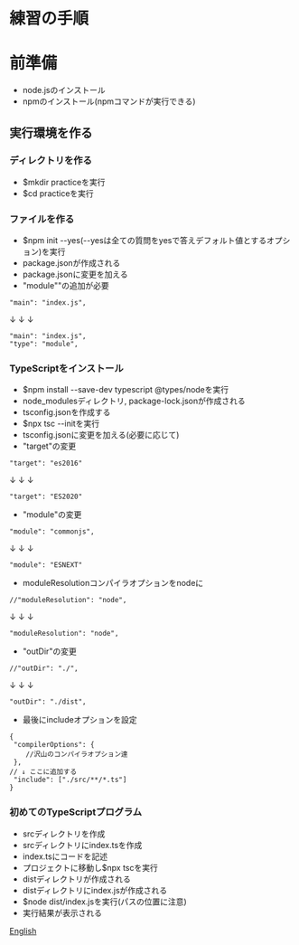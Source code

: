 # 練習の手順
# 前準備
- node.jsのインストール
- npmのインストール(npmコマンドが実行できる)
## 実行環境を作る
### ディレクトリを作る
- $mkdir practiceを実行
- $cd practiceを実行
### ファイルを作る
- $npm init --yes(--yesは全ての質問をyesで答えデフォルト値とするオプション)を実行
- package.jsonが作成される
- package.jsonに変更を加える
- "module""の追加が必要

```
"main": "index.js",
```
↓  ↓  ↓

```
"main": "index.js",
"type": "module",
```

### TypeScriptをインストール
- $npm install --save-dev typescript @types/nodeを実行
- node_modulesディレクトリ, package-lock.jsonが作成される
- tsconfig.jsonを作成する
- $npx tsc --initを実行
- tsconfig.jsonに変更を加える(必要に応じて)
- "target"の変更

```
"target": "es2016"
```
↓  ↓  ↓

```
"target": "ES2020"
```

- "module"の変更

```
"module": "commonjs",
```
↓  ↓  ↓

```
"module": "ESNEXT"
```

- moduleResolutionコンパイラオプションをnodeに

```
//"moduleResolution": "node",
```
↓  ↓  ↓

```
"moduleResolution": "node",
```

- "outDir"の変更

```
//"outDir": "./",
```
↓  ↓  ↓

```
"outDir": "./dist",
```

- 最後にincludeオプションを設定
```
{
 "compilerOptions": {
    //沢山のコンパイラオプション達
 },
// ↓ ここに追加する
 "include": ["./src/**/*.ts"]
}
```

### 初めてのTypeScriptプログラム
- srcディレクトリを作成
- srcディレクトリにindex.tsを作成
- index.tsにコードを記述
- プロジェクトに移動し$npx tscを実行
- distディレクトリが作成される
- distディレクトリにindex.jsが作成される
- $node dist/index.jsを実行(パスの位置に注意)
- 実行結果が表示される

[English](README_EN.md)